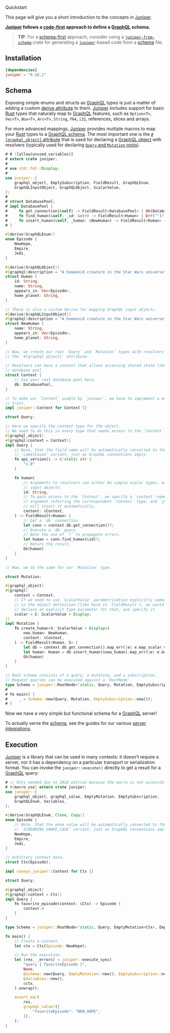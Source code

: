 Quickstart

This page will give you a short introduction to the concepts in [Juniper].

**[Juniper] follows a [code-first] approach to define a [GraphQL] schema.**

> **TIP**: For a [schema-first] approach, consider using a [`juniper-from-schema`] crate for generating a [`juniper`]-based code from a [schema] file.




## Installation

```toml
[dependencies]
juniper = "0.16.1"
```




## Schema

Exposing simple enums and structs as [GraphQL] types is just a matter of adding a custom [derive attribute] to them. [Juniper] includes support for basic [Rust] types that naturally map to [GraphQL] features, such as `Option<T>`, `Vec<T>`, `Box<T>`, `Arc<T>`, `String`, `f64`, `i32`, references, slices and arrays.

For more advanced mappings, [Juniper] provides multiple macros to map your [Rust] types to a [GraphQL schema][schema]. The most important one is the [`#[graphql_object]` attribute][2] that is used for declaring a [GraphQL object] with resolvers (typically used for declaring [`Query` and `Mutation` roots][1]).

```rust
# # ![allow(unused_variables)]
# extern crate juniper;
#
# use std::fmt::Display;
#
use juniper::{
    graphql_object, EmptySubscription, FieldResult, GraphQLEnum,
    GraphQLInputObject, GraphQLObject, ScalarValue,
};
#
# struct DatabasePool;
# impl DatabasePool {
#     fn get_connection(&self) -> FieldResult<DatabasePool> { Ok(DatabasePool) }
#     fn find_human(&self, _id: &str) -> FieldResult<Human> { Err("")? }
#     fn insert_human(&self, _human: &NewHuman) -> FieldResult<Human> { Err("")? }
# }

#[derive(GraphQLEnum)]
enum Episode {
    NewHope,
    Empire,
    Jedi,
}

#[derive(GraphQLObject)]
#[graphql(description = "A humanoid creature in the Star Wars universe")]
struct Human {
    id: String,
    name: String,
    appears_in: Vec<Episode>,
    home_planet: String,
}

// There is also a custom derive for mapping GraphQL input objects.
#[derive(GraphQLInputObject)]
#[graphql(description = "A humanoid creature in the Star Wars universe")]
struct NewHuman {
    name: String,
    appears_in: Vec<Episode>,
    home_planet: String,
}

// Now, we create our root `Query` and `Mutation` types with resolvers by using 
// the `#[graphql_object]` attribute.

// Resolvers can have a context that allows accessing shared state like a 
// database pool.
struct Context {
    // Use your real database pool here.
    db: DatabasePool,
}

// To make our `Context` usable by `juniper`, we have to implement a marker 
// trait.
impl juniper::Context for Context {}

struct Query;

// Here we specify the context type for the object.
// We need to do this in every type that needs access to the `Context`.
#[graphql_object]
#[graphql(context = Context)]
impl Query {
    // Note, that the field name will be automatically converted to the
    // `camelCased` variant, just as GraphQL conventions imply.
    fn api_version() -> &'static str {
        "1.0"
    }

    fn human(
        // Arguments to resolvers can either be simple scalar types, enums or 
        // input objects.
        id: String,
        // To gain access to the `Context`, we specify a `context`-named 
        // argument referring the correspondent `Context` type, and `juniper`
        // will inject it automatically.
        context: &Context,
    ) -> FieldResult<Human> {
        // Get a `db` connection.
        let conn = context.db.get_connection()?;
        // Execute a `db` query.
        // Note the use of `?` to propagate errors.
        let human = conn.find_human(&id)?;
        // Return the result.
        Ok(human)
    }
}

// Now, we do the same for our `Mutation` type.

struct Mutation;

#[graphql_object]
#[graphql(
    context = Context,
    // If we need to use `ScalarValue` parametrization explicitly somewhere
    // in the object definition (like here in `FieldResult`), we could
    // declare an explicit type parameter for that, and specify it.
    scalar = S: ScalarValue + Display,
)]
impl Mutation {
    fn create_human<S: ScalarValue + Display>(
        new_human: NewHuman,
        context: &Context,
    ) -> FieldResult<Human, S> {
        let db = context.db.get_connection().map_err(|e| e.map_scalar_value())?;
        let human: Human = db.insert_human(&new_human).map_err(|e| e.map_scalar_value())?;
        Ok(human)
    }
}

// Root schema consists of a query, a mutation, and a subscription.
// Request queries can be executed against a `RootNode`.
type Schema = juniper::RootNode<'static, Query, Mutation, EmptySubscription<Context>>;
#
# fn main() {
#     _ = Schema::new(Query, Mutation, EmptySubscription::new());
# }
```

Now we have a very simple but functional schema for a [GraphQL] server!

To actually serve the [schema], see the guides for our various [server integrations](serve/index.md).




## Execution

[Juniper] is a library that can be used in many contexts: it doesn't require a server, nor it has a dependency on a particular transport or serialization format. You can invoke the `juniper::execute()` directly to get a result for a [GraphQL] query:

```rust
# // Only needed due to 2018 edition because the macro is not accessible.
# #[macro_use] extern crate juniper;
use juniper::{
    graphql_object, graphql_value, EmptyMutation, EmptySubscription, 
    GraphQLEnum, Variables, 
};

#[derive(GraphQLEnum, Clone, Copy)]
enum Episode {
    // Note, that the enum value will be automatically converted to the
    // `SCREAMING_SNAKE_CASE` variant, just as GraphQL conventions imply.
    NewHope,
    Empire,
    Jedi,
}

// Arbitrary context data.
struct Ctx(Episode);

impl coasys_juniper::Context for Ctx {}

struct Query;

#[graphql_object]
#[graphql(context = Ctx)]
impl Query {
    fn favorite_episode(context: &Ctx) -> Episode {
        context.0
    }
}

type Schema = juniper::RootNode<'static, Query, EmptyMutation<Ctx>, EmptySubscription<Ctx>>;

fn main() {
    // Create a context.
    let ctx = Ctx(Episode::NewHope);

    // Run the execution.
    let (res, _errors) = juniper::execute_sync(
        "query { favoriteEpisode }",
        None,
        &Schema::new(Query, EmptyMutation::new(), EmptySubscription::new()),
        &Variables::new(),
        &ctx,
    ).unwrap();

    assert_eq!(
        res,
        graphql_value!({
            "favoriteEpisode": "NEW_HOPE",
        }),
    );
}
```




[`juniper`]: https://docs.rs/juniper
[`juniper-from-schema`]: https://docs.rs/juniper-from-schema
[code-first]: https://www.apollographql.com/blog/backend/architecture/schema-first-vs-code-only-graphql#code-only
[derive attribute]: https://doc.rust-lang.org/stable/reference/attributes/derive.html#derive
[GraphQL]: https://graphql.org
[GraphQL object]: https://spec.graphql.org/October2021#sec-Objects
[Juniper]: https://docs.rs/juniper
[Rust]: https://www.rust-lang.org
[schema]: https://graphql.org/learn/schema
[schema-first]: https://www.apollographql.com/blog/backend/architecture/schema-first-vs-code-only-graphql#schema-first

[1]: https://spec.graphql.org/October2021#sec-Root-Operation-Types
[2]: https://docs.rs/juniper/0.16.1/juniper/macro.graphql_object.html
